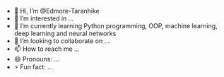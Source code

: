 - 👋 Hi, I’m @Edmore-Taranhike
- 👀 I’m interested in ...
- 🌱 I’m currently learning Python programming, OOP, machine  learning, deep learning and neural networks
- 💞️ I’m looking to collaborate on ...
- 📫 How to reach me ...
- 😄 Pronouns: ...
- ⚡ Fun fact: ...

<!---
Edmore-Taranhike/Edmore-Taranhike is a ✨ special ✨ repository because its `README.md` (this file) appears on your GitHub profile.
You can click the Preview link to take a look at your changes.
--->

